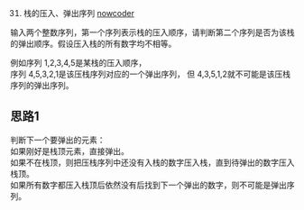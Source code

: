 31. 栈的压入、弹出序列
[nowcoder](https://www.nowcoder.com/practice/d77d11405cc7470d82554cb392585106?tpId=13&tqId=11174&tPage=1&rp=1&ru=/ta/coding-interviews&qru=/ta/coding-interviews/question-ranking)
    
输入两个整数序列，第一个序列表示栈的压入顺序，请判断第二个序列是否为该栈的弹出顺序。假设压入栈的所有数字均不相等。

例如序列 1,2,3,4,5是某栈的压入顺序，   
序列 4,5,3,2,1是该压栈序列对应的一个弹出序列，
但 4,3,5,1,2就不可能是该压栈序列的弹出序列。

## 思路1
判断下一个要弹出的元素：  
如果刚好是栈顶元素，直接弹出。  
如果不在栈顶，则把压栈序列中还没有入栈的数字压入栈，直到待弹出的数字压入栈顶。  
如果所有数字都压入栈顶后依然没有后找到下一个弹出的数字，则不可能是弹出序列。  
